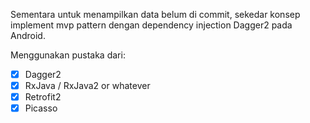 Sementara untuk menampilkan data belum di commit, sekedar konsep implement mvp pattern dengan dependency injection Dagger2 pada Android.

Menggunakan pustaka dari:
- [x] Dagger2
- [x] RxJava / RxJava2 or whatever
- [x] Retrofit2
- [x] Picasso